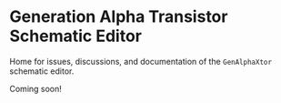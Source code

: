 # Generation Alpha Transistor Schematic Editor 

Home for issues, discussions, and documentation of the `GenAlphaXtor` schematic editor. 

Coming soon!
